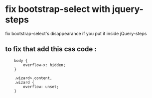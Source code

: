 # fix bootstrap-select with jquery-steps
fix bootstrap-select's disappearance if you put it inside jQuery-steps

## to fix that add this css code :

        body {
            overflow-x: hidden;
        }

        .wizard>.content,
        .wizard {
            overflow: unset;
        }

